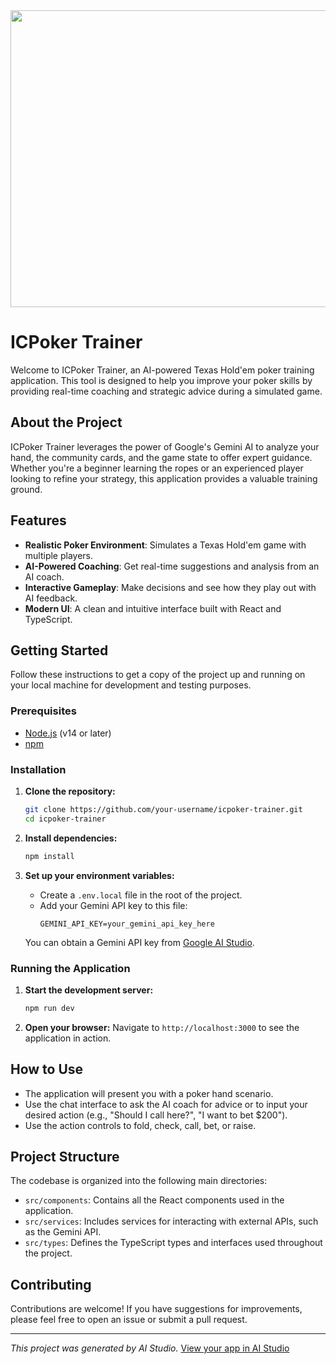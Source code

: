 <div align="center">
<img width="1200" height="475" alt="GHBanner" src="https://github.com/user-attachments/assets/0aa67016-6eaf-458a-adb2-6e31a0763ed6" />
</div>

# ICPoker Trainer

Welcome to ICPoker Trainer, an AI-powered Texas Hold'em poker training application. This tool is designed to help you improve your poker skills by providing real-time coaching and strategic advice during a simulated game.

## About the Project

ICPoker Trainer leverages the power of Google's Gemini AI to analyze your hand, the community cards, and the game state to offer expert guidance. Whether you're a beginner learning the ropes or an experienced player looking to refine your strategy, this application provides a valuable training ground.

## Features

- **Realistic Poker Environment**: Simulates a Texas Hold'em game with multiple players.
- **AI-Powered Coaching**: Get real-time suggestions and analysis from an AI coach.
- **Interactive Gameplay**: Make decisions and see how they play out with AI feedback.
- **Modern UI**: A clean and intuitive interface built with React and TypeScript.

## Getting Started

Follow these instructions to get a copy of the project up and running on your local machine for development and testing purposes.

### Prerequisites

- [Node.js](https://nodejs.org/) (v14 or later)
- [npm](https://www.npmjs.com/)

### Installation

1. **Clone the repository:**
   ```sh
   git clone https://github.com/your-username/icpoker-trainer.git
   cd icpoker-trainer
   ```

2. **Install dependencies:**
   ```sh
   npm install
   ```

3. **Set up your environment variables:**
   - Create a `.env.local` file in the root of the project.
   - Add your Gemini API key to this file:
     ```
     GEMINI_API_KEY=your_gemini_api_key_here
     ```
   You can obtain a Gemini API key from [Google AI Studio](https://ai.studio.google.com/).

### Running the Application

1. **Start the development server:**
   ```sh
   npm run dev
   ```

2. **Open your browser:**
   Navigate to `http://localhost:3000` to see the application in action.

## How to Use

- The application will present you with a poker hand scenario.
- Use the chat interface to ask the AI coach for advice or to input your desired action (e.g., "Should I call here?", "I want to bet $200").
- Use the action controls to fold, check, call, bet, or raise.

## Project Structure

The codebase is organized into the following main directories:

- `src/components`: Contains all the React components used in the application.
- `src/services`: Includes services for interacting with external APIs, such as the Gemini API.
- `src/types`: Defines the TypeScript types and interfaces used throughout the project.

## Contributing

Contributions are welcome! If you have suggestions for improvements, please feel free to open an issue or submit a pull request.

---

_This project was generated by AI Studio._
[View your app in AI Studio](https://ai.studio/apps/drive/1k8qx1rdtDoVgH3ZH1m814D4lLRYB87Dt)
